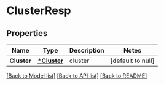# ClusterResp

## Properties
Name | Type | Description | Notes
------------ | ------------- | ------------- | -------------
**Cluster** | [***Cluster**](Cluster.md) | cluster | [default to null]

[[Back to Model list]](../README.md#documentation-for-models) [[Back to API list]](../README.md#documentation-for-api-endpoints) [[Back to README]](../README.md)


